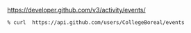 

https://developer.github.com/v3/activity/events/

```
% curl  https://api.github.com/users/CollegeBoreal/events
```
